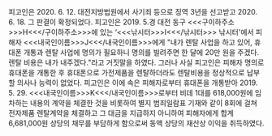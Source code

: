 피고인은 2020. 6. 12. 대전지방법원에서 사기죄 등으로 징역 3년을 선고받고 2020. 6. 18. 그 판결이 확정되었다.
피고인은 2019. 5.경 대전 동구 <<<구이하주소>>>H<<</구이하주소>>>에 있는 ‘<<<낚시터>>>I<<</낚시터>>> 낚시터'에서 피해자 <<<내국인이름>>>J<<</내국인이름>>>에게 "내가 렌탈 사업을 하고 있어, 휴대폰 개통과 렌탈 사업에 명의가 필요하니 명의를 빌려주면 한 달에 20만 원을 주겠다. 렌탈 비용은 내가 내주겠다."라고 거짓말을 하였다.
그러나 사실 피고인은 피해자 명의로 휴대폰을 개통한 후 휴대폰으로 가전제품을 렌탈하더라도 렌탈비용을 정상적으로 납부할 의사나 능력이 없었다.
피고인은 이에 속은 피해자로부터 휴대폰을 개통받아 2019. 5. 29. <<<내국인이름>>>K<<</내국인이름>>>로부터 비데 1대를 618,000원에 임차하는 내용의 계약을 체결한 것을 비롯하여 별지 범죄일람표 기재와 같이 8회에 걸쳐 전자제품 렌탈계약을 체결하고 그 대금을 지급하지 아니하여 피해자에게 합계 6,681,000원 상당의 채무를 부담하게 함으로써 동액 상당의 재산상 이익을 취득하였다.